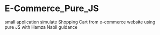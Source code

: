 # E-Commerce_Pure_JS
small application simulate Shopping Cart from e-commerce website using pure JS with Hamza Nabil guidance

